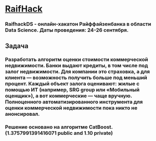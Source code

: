 # [RaifHack](https://apply.raifhack.ru/competition)

### RaifhackDS - онлайн-хакатон Райффайзенбанка в области Data Science. Даты проведения: 24-26 сентября. 
## Задача

### Разработать алгоритм оценки стоимости коммерческой недвижимости. Банки выдают кредиты, в том числе под залог недвижимости. Для компании это страховка, а для клиента — возможность получить больше под меньший процент. Каждый объект залога оценивают: жилые с помощью ИТ (например, SRG group или «Мобильный оценщик»), а вот коммерческие — чаще вручную. Полноценного автоматизированного инструмента для оценки коммерческой недвижимости пока никто не анонсировал.

### Решение основано на алгоритме CatBoost. (1.3757991391416071 public and 1.10 private)